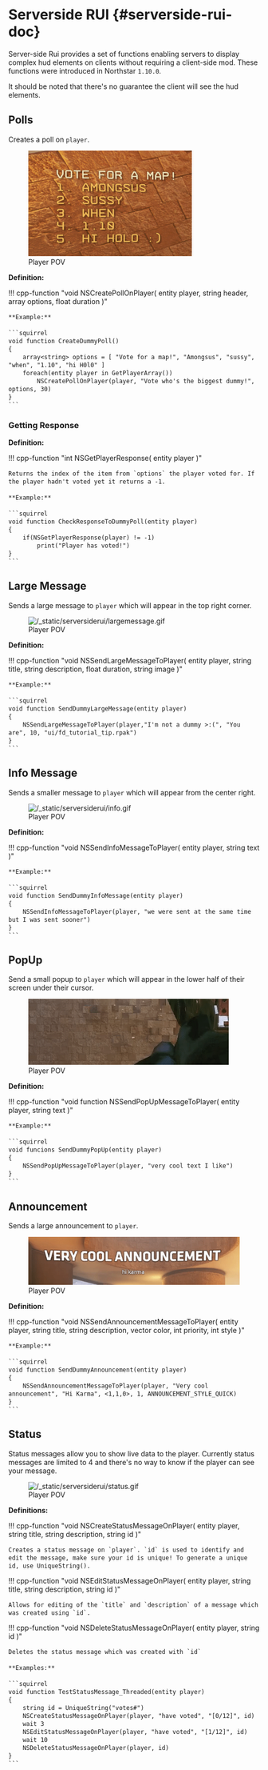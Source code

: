 # Serverside RUI {#serverside-rui-doc}

Server-side Rui provides a set of functions enabling servers to display complex hud elements on clients without requiring a client-side mod. These functions were introduced in Northstar `1.10.0`.

It should be noted that there's no guarantee the client will see the hud elements.

## Polls

Creates a poll on `player`.

<figure class="screenshotalign-center">
<img src="/_static/serversiderui/vote.png" class="screenshot"
alt="/_static/serversiderui/vote.png" />
<figcaption>Player POV</figcaption>
</figure>

**Definition:**

!!! cpp-function "void NSCreatePollOnPlayer( entity player, string header, array<string> options, float duration )"

    **Example:**

    ```squirrel
    void function CreateDummyPoll()
    {
        array<string> options = [ "Vote for a map!", "Amongsus", "sussy", "when", "1.10", "hi H0l0" ]
        foreach(entity player in GetPlayerArray())
            NSCreatePollOnPlayer(player, "Vote who's the biggest dummy!", options, 30)
    }
    ```

### Getting Response

**Definition:**

!!! cpp-function "int NSGetPlayerResponse( entity player )"

    Returns the index of the item from `options` the player voted for. If the player hadn't voted yet it returns a -1.

    **Example:**

    ```squirrel
    void function CheckResponseToDummyPoll(entity player)
    {
        if(NSGetPlayerResponse(player) != -1)
            print("Player has voted!")
    }
    ```

## Large Message

Sends a large message to `player` which will appear in the top right corner.

<figure class="screenshotalign-center">
<img src="/_static/serversiderui/largemessage.gif" class="screenshot"
alt="/_static/serversiderui/largemessage.gif" />
<figcaption>Player POV</figcaption>
</figure>

**Definition:**

!!! cpp-function "void NSSendLargeMessageToPlayer( entity player, string title, string description, float duration, string image )"

    **Example:**

    ```squirrel
    void function SendDummyLargeMessage(entity player)
    {
        NSSendLargeMessageToPlayer(player,"I'm not a dummy >:(", "You are", 10, "ui/fd_tutorial_tip.rpak")
    }
    ```

## Info Message

Sends a smaller message to `player` which will appear from the center
right.

<figure class="screenshotalign-center">
<img src="/_static/serversiderui/info.gif" class="screenshot"
alt="/_static/serversiderui/info.gif" />
<figcaption>Player POV</figcaption>
</figure>

**Definition:**

!!! cpp-function "void NSSendInfoMessageToPlayer( entity player, string text )"

    **Example:**

    ```squirrel
    void function SendDummyInfoMessage(entity player)
    {
        NSSendInfoMessageToPlayer(player, "we were sent at the same time but I was sent sooner")
    }
    ```

## PopUp

Send a small popup to `player` which will appear in the lower half of their screen under their cursor.

<figure class="screenshotalign-center">
<img src="/_static/serversiderui/popup.gif" class="screenshot"
alt="/_static/serversiderui/popup.gif" />
<figcaption>Player POV</figcaption>
</figure>

**Definition:**

!!! cpp-function "void function NSSendPopUpMessageToPlayer( entity player, string text )"

    **Example:**

    ```squirrel
    void funcions SendDummyPopUp(entity player)
    {
        NSSendPopUpMessageToPlayer(player, "very cool text I like")
    }
    ```

## Announcement

Sends a large announcement to `player`.

<figure class="screenshotalign-center">
<img src="/_static/serversiderui/announcement.gif" class="screenshot"
alt="/_static/serversiderui/announcement.gif" />
<figcaption>Player POV</figcaption>
</figure>

**Definition:**

!!! cpp-function "void NSSendAnnouncementMessageToPlayer( entity player, string title, string description, vector color, int priority, int style )"

    **Example:**

    ```squirrel
    void function SendDummyAnnouncement(entity player)
    {
        NSSendAnnouncementMessageToPlayer(player, "Very cool announcement", "Hi Karma", <1,1,0>, 1, ANNOUNCEMENT_STYLE_QUICK)
    }
    ```

## Status

Status messages allow you to show live data to the player.
Currently status messages are limited to 4 and there's no way to know if the player can see your message.

<figure class="screenshotalign-center">
<img src="/_static/serversiderui/status.gif" class="screenshot"
alt="/_static/serversiderui/status.gif" />
<figcaption>Player POV</figcaption>
</figure>

**Definitions:**

!!! cpp-function "void  NSCreateStatusMessageOnPlayer( entity player, string title, string description, string id )"

    Creates a status message on `player`. `id` is used to identify and edit the message, make sure your id is unique! To generate a unique id, use UniqueString().

!!! cpp-function "void  NSEditStatusMessageOnPlayer( entity player, string title, string description, string id  )"

    Allows for editing of the `title` and `description` of a message which was created using `id`.

!!! cpp-function "void  NSDeleteStatusMessageOnPlayer( entity player, string id  )"

    Deletes the status message which was created with `id`

    **Examples:**

    ```squirrel
    void function TestStatusMessage_Threaded(entity player)
    {
        string id = UniqueString("votes#")
        NSCreateStatusMessageOnPlayer(player, "have voted", "[0/12]", id)
        wait 3
        NSEditStatusMessageOnPlayer(player, "have voted", "[1/12]", id)
        wait 10
        NSDeleteStatusMessageOnPlayer(player, id)    
    }
    ```
